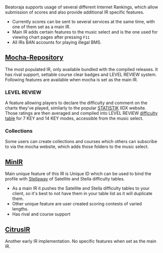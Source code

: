 Beatoraja supports usage of several different Internet Rankings, which allow submission of scores and also provide additional IR specific features. 
- Currently scores can be sent to several services at the same time, with one of them set as a main IR.
- Main IR adds certain features to the music select and is the one used for viewing chart pages after pressing `F11`
- All IRs BAN accounts for playing illegal BMS. 

## [Mocha-Repository](https://mocha-repository.info)
The most populated IR, only available bundled with the compiled releases.
It has rival support, settable course clear badges and LEVEL REVIEW system.
Following features are available when mocha is set as the main IR.

### LEVEL REVIEW
A feature allowing players to declare the difficulty and comment on the charts they've played, similarly to the popular [STATISTIK](http://statistik.benhgreen.com/IIDX/ratings) IIDX website.
Those ratings are then averaged and compiled into LEVEL REVIEW [difficulty table](Difficulty-Tables) for 7 KEY and 14 KEY modes, accessible from the music select.

### Collections
Some users can create collections and courses which others can subscribe to via the mocha website, which adds those folders to the music select.

## [MinIR](https://www.gaftalk.com/minir/)
Main unique feature of this IR is Unique ID which can be used to bind the profile with [Stellaway](https://lite.stellabms.xyz/#/stellaway/beatoraja) of Satellite and Stella difficulty tables.
- As a main IR it pushes the Satellite and Stella difficulty tables to your client, so it's best to not have them in your table list as it will duplicate them.
- Other unique feature are user created scoring contests of varied lengths.
- Has rival and course support

## [CitrusIR](https://citrus-ir.iidx.app/)
Another early IR implementation. No specific features when set as the main IR. 